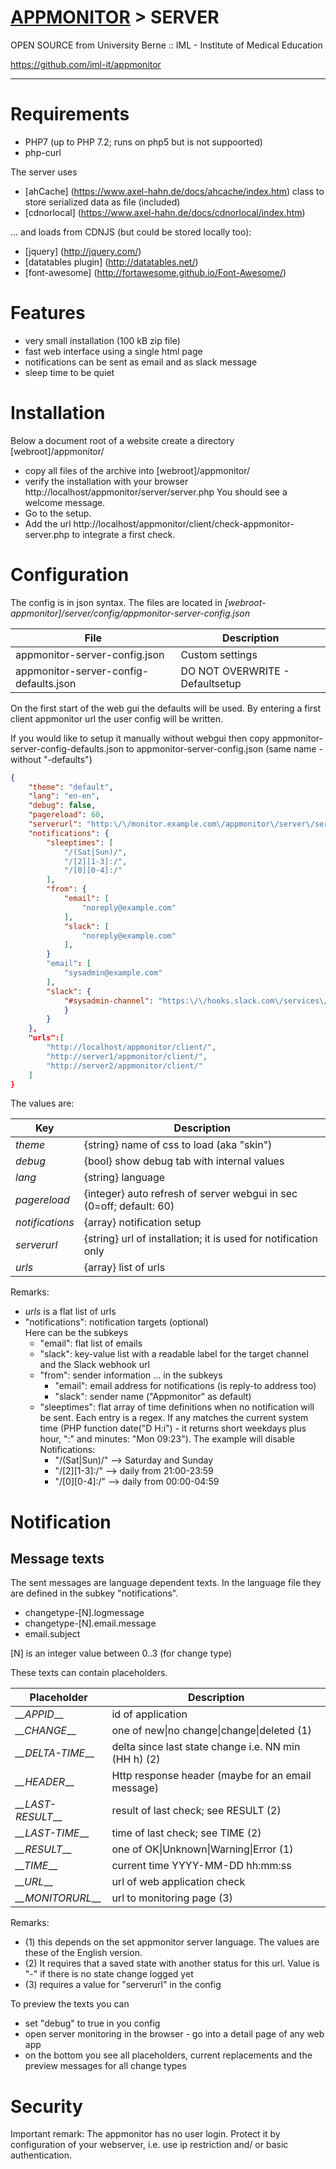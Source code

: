 
# [APPMONITOR](../readme.md) > SERVER #

OPEN SOURCE from University Berne :: IML - Institute of Medical Education

https://github.com/iml-it/appmonitor


- - -


# Requirements #

- PHP7 (up to PHP 7.2; runs on php5 but is not suppoorted)
- php-curl

The server uses 

- [ahCache] (https://www.axel-hahn.de/docs/ahcache/index.htm) class to store 
   serialized data as file (included)
- [cdnorlocal] (https://www.axel-hahn.de/docs/cdnorlocal/index.htm)

... and loads from CDNJS (but could be stored locally too):
- [jquery] (http://jquery.com/)
- [datatables plugin] (http://datatables.net/)
- [font-awesome] (http://fortawesome.github.io/Font-Awesome/)


# Features #

- very small installation (100 kB zip file)
- fast web interface using a single html page
- notifications can be sent as email and as slack message
- sleep time to be quiet

# Installation #

Below a document root of a website create a directory [webroot]/appmonitor/
- copy all files of the archive into [webroot]/appmonitor/
- verify the installation with your browser 
  http://localhost/appmonitor/server/server.php
  You should see a welcome message.
- Go to the setup.
- Add the url http://localhost/appmonitor/client/check-appmonitor-server.php to integrate a first check.



# Configuration #

The config is in json syntax. The files are located in 
_[webroot-appmonitor]/server/config/appmonitor-server-config.json_

| File                                    | Description                                |
|---                                      |---                                         |
| appmonitor-server-config.json           | Custom settings                            |
| appmonitor-server-config-defaults.json  | DO NOT OVERWRITE - Defaultsetup            |


On the first start of the web gui the defaults will be used. 
By entering a first client appmonitor url the user config will be written.

If you would like to setup it manually without webgui then copy 
appmonitor-server-config-defaults.json to appmonitor-server-config.json
(same name - without "-defaults")


``` json
{
    "theme": "default",
    "lang": "en-en",
    "debug": false,
    "pagereload": 60,
    "serverurl": "http:\/\/monitor.example.com\/appmonitor\/server\/server.php",
    "notifications": {
        "sleeptimes": [
            "/(Sat|Sun)/",
            "/[2][1-3]:/",
            "/[0][0-4]:/"
        ],
        "from": {
            "email": [
                "noreply@example.com"
            ],
            "slack": [
                "noreply@example.com"
            ],
        }
        "email": [
            "sysadmin@example.com"
        ],
        "slack": {
            "#sysadmin-channel": "https:\/\/hooks.slack.com\/services\/AAAAA\/BBBBB\/CCCCCC"
            }
        }
    },
    "urls":[
        "http://localhost/appmonitor/client/",
        "http://server1/appmonitor/client/",
        "http://server2/appmonitor/client/"
    ]
}
```

The values are:

| Key             | Description                                                           |
|---              |---                                                                    |
| _theme_         | \{string\} name of css to load (aka "skin")                           |
| _debug_         | \{bool\} show debug tab with internal values                          |
| _lang_          | \{string\} language                                                   |
| _pagereload_    | \{integer\} auto refresh of server webgui in sec (0=off; default: 60) |
| _notifications_ | \{array\} notification setup                                          |
| _serverurl_     | \{string\} url of installation; it is used for notification only      |
| _urls_          | \{array\} list of urls                                                |

Remarks:

- _urls_ is a flat list of urls
- "notifications": notification targets (optional) \
  Here can be the subkeys 
  - "email": flat list of emails
  - "slack": key-value list with a readable label for the target channel and the Slack webhook url
  - "from":  sender information ... in the subkeys 
    - "email": email address for notifications (is reply-to address too)
    - "slack": sender name ("Appmonitor" as default)
  - "sleeptimes": flat array of time definitions when no notification will be sent. Each entry is a regex. If any matches the current system time (PHP function date("D H:i") - it returns short weekdays plus hour, ":" and minutes: "Mon 09:23"). The example will disable Notifications:
    - "/(Sat|Sun)/" --> Saturday and Sunday
	- "/[2][1-3]:/" --> daily from 21:00-23:59
	- "/[0][0-4]:/" --> daily from 00:00-04:59

  
# Notification #

## Message texts ##

The sent messages are language dependent texts.
In the language file they are defined in the subkey "notifications".
- changetype-[N].logmessage
- changetype-[N].email.message
- email.subject

[N] is an integer value between 0..3 (for change type)

These texts can contain placeholders.

| Placeholder          | Description                                          |
|---                   |---                                                   |
| _\_\_APPID___        | id of application                                    |
| _\_\_CHANGE___       | one of new\|no change\|change\|deleted (1)           |
| _\_\_DELTA-TIME___   | delta since last state change i.e. NN min (HH h) (2) |
| _\_\_HEADER___       | Http response header (maybe for an email message)    |
| _\_\_LAST-RESULT___  | result of last check; see RESULT (2)                 |
| _\_\_LAST-TIME___    | time of last check; see TIME (2)                     |
| _\_\_RESULT___       | one of OK\|Unknown\|Warning\|Error (1)               |
| _\_\_TIME___         | current time YYYY-MM-DD hh:mm:ss                     | 
| _\_\_URL___          | url of web application check                         |
| _\_\_MONITORURL___   | url to monitoring page (3)                           | 

Remarks:
- (1) this depends on the set appmonitor server language. The values are these of the English version.
- (2) It requires that a saved state with another status for this url. Value is "-" if there is no state change logged yet
- (3) requires a value for "serverurl" in the config

To preview the texts you can 
- set "debug" to true in you config
- open server monitoring in the browser - go into a detail page of any web app
- on the bottom you see all placeholders, current replacements and the preview messages for all change types


# Security #

Important remark:
The appmonitor has no user login. Protect it by configuration of your webserver, i.e. use ip restriction and/ or basic authentication.